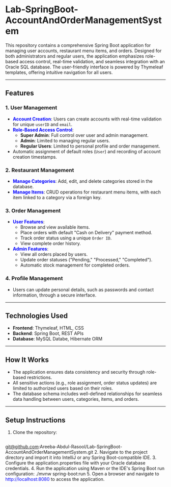 # **Lab-SpringBoot-AccountAndOrderManagementSystem**

This repository contains a comprehensive Spring Boot application for managing user accounts, restaurant menu items, and orders. Designed for both administrators and regular users, the application emphasizes role-based access control, real-time validation, and seamless integration with an Oracle SQL database. The user-friendly interface is powered by Thymeleaf templates, offering intuitive navigation for all users.

---

## **Features**  
### **1. User Management**  
- **<span style="color:blue;">Account Creation</span>**: Users can create accounts with real-time validation for unique `userID` and `email`.  
- **<span style="color:blue;">Role-Based Access Control</span>**:  
  - **Super Admin**: Full control over user and admin management.  
  - **Admin**: Limited to managing regular users.  
  - **Regular Users**: Limited to personal profile and order management.  
- Automatic assignment of default roles (`User`) and recording of account creation timestamps.  

### **2. Restaurant Management**  
- **<span style="color:blue;">Manage Categories</span>**: Add, edit, and delete categories stored in the database.  
- **<span style="color:blue;">Manage Items</span>**: CRUD operations for restaurant menu items, with each item linked to a category via a foreign key.  

### **3. Order Management**  
- **<span style="color:blue;">User Features</span>**:  
  - Browse and view available items.  
  - Place orders with default "Cash on Delivery" payment method.  
  - Track order status using a unique `Order ID`.  
  - View complete order history.  
- **<span style="color:blue;">Admin Features</span>**:  
  - View all orders placed by users.  
  - Update order statuses ("Pending," "Processed," "Completed").  
  - Automatic stock management for completed orders.  

### **4. Profile Management**  
- Users can update personal details, such as passwords and contact information, through a secure interface.  

---

## **Technologies Used**  
- **Frontend**: Thymeleaf, HTML, CSS  
- **Backend**: Spring Boot, REST APIs  
- **Database**: MySQL Databe, Hibernate ORM  

---

## **How It Works**  
- The application ensures data consistency and security through role-based restrictions.  
- All sensitive actions (e.g., role assignment, order status updates) are limited to authorized users based on their roles.  
- The database schema includes well-defined relationships for seamless data handling between users, categories, items, and orders.  

---

## **Setup Instructions**  

1. Clone the repository:  
   ```bash
git@github.com:Areeba-Abdul-Rasool/Lab-SpringBoot-AccountAndOrderManagementSystem.git
2. Navigate to the project directory and import it into IntelliJ or any Spring Boot-compatible IDE.
3. Configure the application.properties file with your Oracle database credentials.
4. Run the application using Maven or the IDE's Spring Boot run configuration: ./mvnw spring-boot:run
5. Open a browser and navigate to <span style="color:blue;"> http://localhost:8080</span> to access the application.
